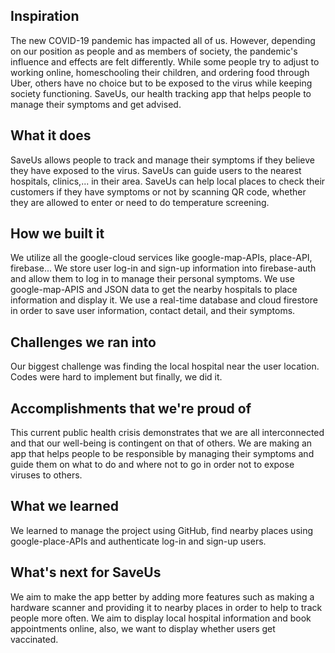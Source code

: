 ## Inspiration
The new COVID-19 pandemic has impacted all of us. However, depending on our position as people and as members of society, the pandemic's influence and effects are felt differently. While some people try to adjust to working online, homeschooling their children, and ordering food through Uber, others have no choice but to be exposed to the virus while keeping society functioning. SaveUs, our health tracking app that helps people to manage their symptoms and get advised.

## What it does
SaveUs allows people to track and manage their symptoms if they believe they have exposed to the virus. SaveUs can guide users to the nearest hospitals, clinics,... in their area. SaveUs can help local places to check their customers if they have symptoms or not by scanning QR code, whether they are allowed to enter or need to do temperature screening. 

## How we built it
We utilize all the google-cloud services like google-map-APIs, place-API, firebase... We store user log-in and sign-up information into firebase-auth and allow them to log in to manage their personal symptoms. We use google-map-APIS and JSON data to get the nearby hospitals to place information and display it. We use a real-time database and cloud firestore in order to save user information, contact detail, and their symptoms. 

## Challenges we ran into
Our biggest challenge was finding the local hospital near the user location. Codes were hard to implement but finally, we did it. 

## Accomplishments that we're proud of
This current public health crisis demonstrates that we are all interconnected and that our well-being is contingent on that of others. We are making an app that helps people to be responsible by managing their symptoms and guide them on what to do and where not to go in order not to expose viruses to others.

## What we learned
We learned to manage the project using GitHub, find nearby places using google-place-APIs and authenticate log-in and sign-up users. 

## What's next for SaveUs
We aim to make the app better by adding more features such as making a hardware scanner and providing it to nearby places in order to help to track people more often. We aim to display local hospital information and book appointments online, also, we want to display whether users get vaccinated.
